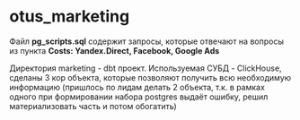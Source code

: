 # otus_marketing
Файл **pg_scripts.sql** содержит запросы, которые отвечают на вопросы из пункта **Costs: Yandex.Direct, Facebook, Google Ads**

Директория marketing - dbt проект. Используемая СУБД - ClickHouse, сделаны 3 кор объекта, которые позволяют получить всю необходимую информацию (пришлось по лидам делать 2 объекта, т.к. в рамках одного при формировании набора postgres выдаёт ошибку, решил материализовать часть и потом обогатить)
